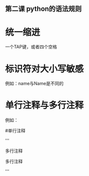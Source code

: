 ## 第二课 python的语法规则

# 统一缩进
一个TAP键，或者四个空格

# 标识符对大小写敏感
例如：name与Name是不同的

# 单行注释与多行注释
例如：

\#单行注释

'''

多行注释

多行注释

'''

